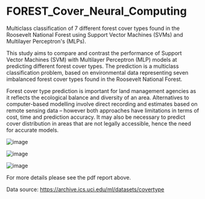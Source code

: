 # FOREST_Cover_Neural_Computing
Multiclass classification of 7 different forest cover types found in the Roosevelt National Forest using Support Vector Machines (SVMs) and Multilayer Perceptron's (MLPs).

This study aims to compare and contrast the performance of Support Vector Machines (SVM) with Multilayer Perceptron (MLP) models at predicting different forest cover types. The prediction is a multiclass classification problem, based on environmental data representing seven imbalanced forest cover types found in the Roosevelt National Forest.  

Forest cover type prediction is important for land management agencies as it reflects the ecological balance and diversity of an area. Alternatives to computer-based modelling involve direct recording and estimates based on remote sensing data – however both approaches have limitations in terms of cost, time and prediction accuracy. It may also be necessary to predict cover distribution in areas that are not legally accessible, hence the need for accurate models.

![image](https://user-images.githubusercontent.com/54633647/118670673-b9120f00-b7ee-11eb-8f9a-5f2af9b38af5.png)

![image](https://user-images.githubusercontent.com/54633647/118670741-c9c28500-b7ee-11eb-876a-3a31534c1d60.png)

![image](https://user-images.githubusercontent.com/54633647/118670804-d6df7400-b7ee-11eb-9c19-2fc449e0e652.png)

For more details please see the pdf report above.

Data source: https://archive.ics.uci.edu/ml/datasets/covertype

